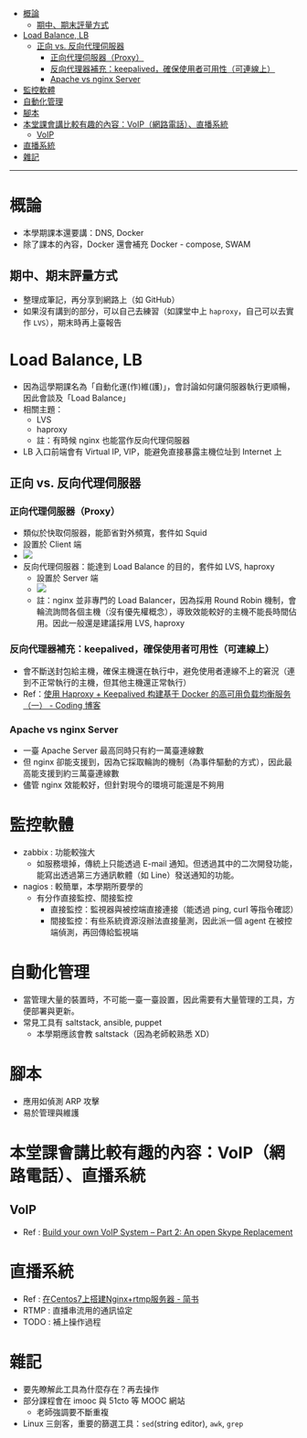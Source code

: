 - [概論](#%E6%A6%82%E8%AB%96)
  - [期中、期末評量方式](#%E6%9C%9F%E4%B8%AD%E6%9C%9F%E6%9C%AB%E8%A9%95%E9%87%8F%E6%96%B9%E5%BC%8F)
- [Load Balance, LB](#load-balance-lb)
  - [正向 vs. 反向代理伺服器](#%E6%AD%A3%E5%90%91-vs-%E5%8F%8D%E5%90%91%E4%BB%A3%E7%90%86%E4%BC%BA%E6%9C%8D%E5%99%A8)
    - [正向代理伺服器（Proxy）](#%E6%AD%A3%E5%90%91%E4%BB%A3%E7%90%86%E4%BC%BA%E6%9C%8D%E5%99%A8proxy)
    - [反向代理器補充：keepalived，確保使用者可用性（可連線上）](#%E5%8F%8D%E5%90%91%E4%BB%A3%E7%90%86%E5%99%A8%E8%A3%9C%E5%85%85keepalived%E7%A2%BA%E4%BF%9D%E4%BD%BF%E7%94%A8%E8%80%85%E5%8F%AF%E7%94%A8%E6%80%A7%E5%8F%AF%E9%80%A3%E7%B7%9A%E4%B8%8A)
    - [Apache vs nginx Server](#apache-vs-nginx-server)
- [監控軟體](#%E7%9B%A3%E6%8E%A7%E8%BB%9F%E9%AB%94)
- [自動化管理](#%E8%87%AA%E5%8B%95%E5%8C%96%E7%AE%A1%E7%90%86)
- [腳本](#%E8%85%B3%E6%9C%AC)
- [本堂課會講比較有趣的內容：VoIP（網路電話）、直播系統](#%E6%9C%AC%E5%A0%82%E8%AA%B2%E6%9C%83%E8%AC%9B%E6%AF%94%E8%BC%83%E6%9C%89%E8%B6%A3%E7%9A%84%E5%85%A7%E5%AE%B9voip%E7%B6%B2%E8%B7%AF%E9%9B%BB%E8%A9%B1%E7%9B%B4%E6%92%AD%E7%B3%BB%E7%B5%B1)
  - [VoIP](#voip)
- [直播系統](#%E7%9B%B4%E6%92%AD%E7%B3%BB%E7%B5%B1)
- [雜記](#%E9%9B%9C%E8%A8%98)

---

# 概論
* 本學期課本還要講：DNS, Docker
* 除了課本的內容，Docker 還會補充 Docker - compose, SWAM

## 期中、期末評量方式
* 整理成筆記，再分享到網路上（如 GitHub）
* 如果沒有講到的部分，可以自己去練習（如課堂中上 `haproxy`，自己可以去實作 `LVS`），期末時再上臺報告

# Load Balance, LB
* 因為這學期課名為「自動化運(作)維(護)」，會討論如何讓伺服器執行更順暢，因此會談及「Load Balance」
* 相關主題：
    * LVS
    * haproxy
    * 註：有時候 nginx 也能當作反向代理伺服器
* LB 入口前端會有 Virtual IP, VIP，能避免直接暴露主機位址到 Internet 上

## 正向 vs. 反向代理伺服器
### 正向代理伺服器（Proxy）
* 類似於快取伺服器，能節省對外頻寬，套件如 Squid
* 設置於 Client 端
* ![](./media/W1_proxy.jpg)
* 反向代理伺服器：能達到 Load Balance 的目的，套件如 LVS, haproxy
    * 設置於 Server 端
    * ![](./media/W1_reverseProxy.jpg)
    * 註：nginx 並非專門的 Load Balancer，因為採用 Round Robin 機制，會輪流詢問各個主機（沒有優先權概念），導致效能較好的主機不能長時間佔用。因此一般還是建議採用 LVS, haproxy

### 反向代理器補充：keepalived，確保使用者可用性（可連線上）
* 會不斷送封包給主機，確保主機還在執行中，避免使用者連線不上的窘況（連到不正常執行的主機，但其他主機還正常執行）
* Ref：[使用 Haproxy + Keepalived 构建基于 Docker 的高可用负载均衡服务（一） - Coding 博客](https://blog.coding.net/blog/Haproxy&keepalived)

### Apache vs nginx Server
* 一臺 Apache Server 最高同時只有約一萬臺連線數
* 但 nginx 卻能支援到，因為它採取輪詢的機制（為事件驅動的方式），因此最高能支援到約三萬臺連線數
* 儘管 nginx 效能較好，但針對現今的環境可能還是不夠用

# 監控軟體
* zabbix : 功能較強大
    * 如服務壞掉，傳統上只能透過 E-mail 通知。但透過其中的二次開發功能，能寫出透過第三方通訊軟體（如 Line）發送通知的功能。
* nagios : 較簡單，本學期所要學的
    * 有分作直接監控、間接監控
        * 直接監控：監視器與被控端直接連接（能透過 ping, curl 等指令確認）
        * 間接監控：有些系統資源沒辦法直接量測，因此派一個 agent 在被控端偵測，再回傳給監視端

# 自動化管理
* 當管理大量的裝置時，不可能一臺一臺設置，因此需要有大量管理的工具，方便部署與更新。
* 常見工具有 saltstack, ansible, puppet
    * 本學期應該會教 saltstack（因為老師較熟悉 XD）

# 腳本
* 應用如偵測 ARP 攻擊
* 易於管理與維護

# 本堂課會講比較有趣的內容：VoIP（網路電話）、直播系統
## VoIP
* Ref : [Build your own VoIP System – Part 2: An open Skype Replacement](https://www.sipwise.org/news/technical/byov-skype-replacement/)

# 直播系統
* Ref : [在Centos7上搭建Nginx+rtmp服务器 - 简书](https://www.jianshu.com/p/4ed63b041bd9)
* RTMP : 直播串流用的通訊協定
* TODO : 補上操作過程


# 雜記
* 要先瞭解此工具為什麼存在？再去操作
* 部分課程會在 imooc 與 51cto 等 MOOC 網站
    * 老師強調要不斷重複
* Linux 三劍客，重要的篩選工具：`sed`(string editor), `awk`, `grep`